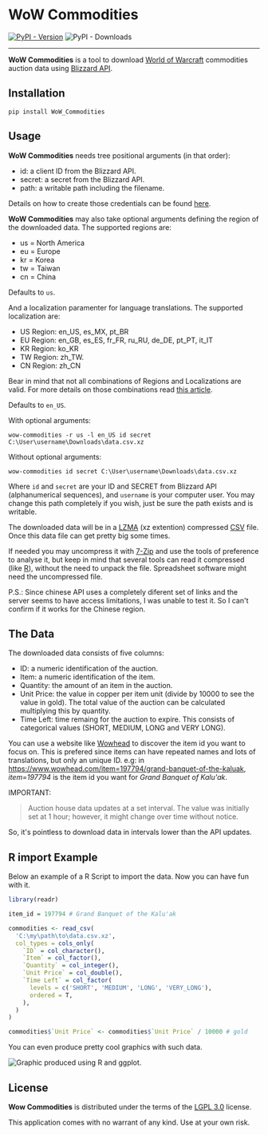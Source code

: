 # WoW Commodities

[![PyPI - Version](https://img.shields.io/pypi/v/wow-commodities.svg)](https://pypi.org/project/wow-commodities)
![PyPI - Downloads](https://img.shields.io/pypi/dm/WoW_Commodities)

-----

**WoW Commodities** is a tool to download [World of Warcraft](https://worldofwarcraft.blizzard.com/) commodities auction data using [Blizzard API](https://develop.battle.net/documentation).

## Installation

```console
pip install WoW_Commodities
```

## Usage

**WoW Commodities** needs tree positional arguments (in that order): 
- id: a client ID from the Blizzard API.
- secret: a secret from the Blizzard API.
- path: a writable path including the filename.

Details on how to create those credentials can be found [here](https://develop.battle.net/documentation/guides/getting-started).

**WoW Commodities** may also take optional arguments defining the region of the downloaded data. The supported regions are:

- us = North America
- eu = Europe
- kr = Korea
- tw = Taiwan
- cn = China

Defaults to `us`.

And a localization paramenter for language translations. The supported localization are:
- US Region: en_US, es_MX, pt_BR
- EU Region: en_GB, es_ES, fr_FR, ru_RU, de_DE, pt_PT, it_IT
- KR Region: ko_KR
- TW Region: zh_TW.
- CN Region: zh_CN

Bear in mind that not all combinations of Regions and Localizations are valid. For more details on those combinations read [this article](https://develop.battle.net/documentation/guides/regionality-and-apis).

Defaults to `en_US`.

With optional arguments:
```console
wow-commodities -r us -l en_US id secret C:\User\username\Downloads\data.csv.xz
```

Without optional arguments:
```console
wow-commodities id secret C:\User\username\Downloads\data.csv.xz
```

Where `id` and `secret` are your ID and SECRET from Blizzard API (alphanumerical sequences), and
`username` is your computer user. You may change this path completely if you wish, just be sure the path exists and is writable.

The downloaded data will be in a [LZMA](https://en.wikipedia.org/wiki/Lempel%E2%80%93Ziv%E2%80%93Markov_chain_algorithm) (xz extention) compressed [CSV](https://en.wikipedia.org/wiki/Comma-separated_values) file. Once this data file can get pretty big some times.

If needed you may uncompress it with [7-Zip](https://www.7-zip.org/download.html) and use the tools of preference to analyse it, but keep in mind that several tools can read it compressed (like [R](https://cran.r-project.org/)), without the need to unpack the file. Spreadsheet software might need the uncompressed file.

P.S.: Since chinese API uses a completely diferent set of links and the server seems to have access limitations, I was unable to test it. So I can't confirm if it works for the Chinese region.

## The Data

The downloaded data consists of five columns:

- ID: a numeric identification of the auction.
- Item: a numeric identification of the item.
- Quantity: the amount of an item in the auction.
- Unit Price: the value in copper per item unit (divide by 10000 to see the value in gold). The total value of the auction can be calculated multiplying this by quantity.
- Time Left: time remaing for the auction to expire. This consists of categorical values (SHORT, MEDIUM, LONG and VERY LONG).

You can use a website like [Wowhead](https://www.wowhead.com/) to discover the item id you want to focus on. This is prefered since items can have repeated names and lots of translations, but only an unique ID. e.g: in https://www.wowhead.com/item=197794/grand-banquet-of-the-kaluak, *item=197794* is the item id you want for *Grand Banquet of Kalu'ak*.

IMPORTANT:

> Auction house data updates at a set interval. The value was initially set at 1 hour; however, it might change over time without notice.

So, it's pointless to download data in intervals lower than the API updates.

## R import Example

Below an example of a R Script to import the data. Now you can have fun with it.

```R
library(readr)

item_id = 197794 # Grand Banquet of the Kalu'ak

commodities <- read_csv(
  'C:\my\path\to\data.csv.xz',
  col_types = cols_only(
    `ID` = col_character(),
    `Item` = col_factor(),
    `Quantity` = col_integer(),
    `Unit Price` = col_double(),
    `Time Left` = col_factor(
      levels = c('SHORT', 'MEDIUM', 'LONG', 'VERY_LONG'),
      ordered = T,
    ),
  )
)

commodities$`Unit Price` <- commodities$`Unit Price` / 10000 # gold
```

You can even produce pretty cool graphics with such data.

![Graphic produced using R and ggplot.](https://i.imgur.com/LKAmPvb.jpg)

## License

**Wow Commodities** is distributed under the terms of the [LGPL 3.0](https://www.gnu.org/licenses/lgpl-3.0-standalone.html) license.

This application comes with no warrant of any kind. Use at your own risk.
